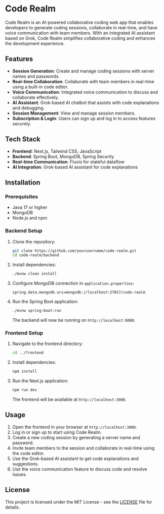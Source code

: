 # Code Realm

Code Realm is an AI-powered collaborative coding web app that enables developers to generate coding sessions, collaborate in real-time, and have voice communication with team members. With an integrated AI assistant based on Grok, Code Realm simplifies collaborative coding and enhances the development experience.

## Features

- **Session Generation**: Create and manage coding sessions with server names and passwords.
- **Real-time Collaboration**: Collaborate with team members in real-time using a built-in code editor.
- **Voice Communication**: Integrated voice communication to discuss and collaborate effectively.
- **AI Assistant**: Grok-based AI chatbot that assists with code explanations and debugging.
- **Session Management**: View and manage session members.
- **Subscription & Login**: Users can sign up and log in to access features securely.

## Tech Stack

- **Frontend**: Next.js, Tailwind CSS, JavaScript
- **Backend**: Spring Boot, MongoDB, Spring Security
- **Real-time Communication**: Fluvio for stateful dataflow
- **AI Integration**: Grok-based AI assistant for code explanations

## Installation

### Prerequisites

- Java 17 or higher
- MongoDB
- Node.js and npm

### Backend Setup

1. Clone the repository:

   ```bash
   git clone https://github.com/yourusername/code-realm.git
   cd code-realm/backend
   ```

2. Install dependencies:

   ```bash
   ./mvnw clean install
   ```

3. Configure MongoDB connection in `application.properties`:

   ```properties
   spring.data.mongodb.uri=mongodb://localhost:27017/code-realm
   ```

4. Run the Spring Boot application:

   ```bash
   ./mvnw spring-boot:run
   ```

   The backend will now be running on `http://localhost:8080`.

### Frontend Setup

1. Navigate to the frontend directory:

   ```bash
   cd ../frontend
   ```

2. Install dependencies:

   ```bash
   npm install
   ```

3. Run the Next.js application:

   ```bash
   npm run dev
   ```

   The frontend will be available at `http://localhost:3000`.

## Usage

1. Open the frontend in your browser at `http://localhost:3000`.
2. Log in or sign up to start using Code Realm.
3. Create a new coding session by generating a server name and password.
4. Invite team members to the session and collaborate in real-time using the code editor.
5. Use the Grok-based AI assistant to get code explanations and suggestions.
6. Use the voice communication feature to discuss code and resolve issues.

## License

This project is licensed under the MIT License - see the [LICENSE](LICENSE) file for details.
